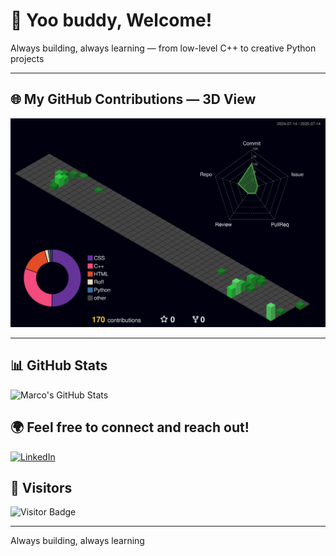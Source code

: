 # 👋 Yoo buddy, Welcome!
Always building, always learning — from low-level C++ to creative Python projects  

---

## 🌐 My GitHub Contributions — 3D View

![3D Contributions](./profile-3d-contrib/profile-night-green.svg)

---

## 📊 GitHub Stats
![Marco's GitHub Stats](https://github-readme-stats.vercel.app/api?username=MarcoFilho1&show_icons=true&theme=tokyonight)

## 🌍 Feel free to connect and reach out!

[![LinkedIn](https://img.shields.io/badge/-LinkedIn-0A66C2?style=flat&logo=linkedin&logoColor=white)](www.linkedin.com/in/marco-filho-3159542b1)

## 👀 Visitors

![Visitor Badge](https://visitor-badge.laobi.icu/badge?page_id=MarcoFilho1.MarcoFilho1)

---
Always building, always learning

<!--
**MarcoFilho1/MarcoFilho1** is a ✨ _special_ ✨ repository because its `README.md` (this file) appears on your GitHub profile.

Here are some ideas to get you started:

- 🔭 I’m currently working on ...
- 🌱 I’m currently learning ...
- 👯 I’m looking to collaborate on ...
- 🤔 I’m looking for help with ...
- 💬 Ask me about ...
- 📫 How to reach me: ...
- 😄 Pronouns: ...
- ⚡ Fun fact: ...
-->
